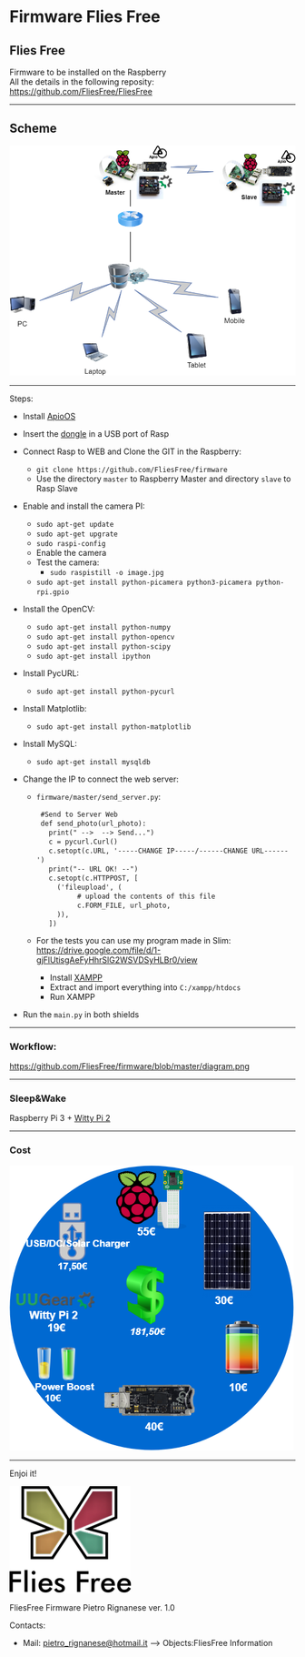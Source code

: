 # Firmware Flies Free 

## Flies Free

Firmware to be installed on the Raspberry<br>
All the details in the following reposity: https://github.com/FliesFree/FliesFree <br>

___________________________________________________________________________
## Scheme
<img src="https://github.com/FliesFree/firmware/blob/master/Scheme.png"/>

___________________________________________________________________________
Steps:
  * Install [ApioOS](https://github.com/ApioLab/ApioOS)
  * Insert the [dongle](https://www.apio.cc/component/virtuemart/store_ita/prodotti/apio-dongle-1-4-detail) in a USB port of Rasp
  * Connect Rasp to WEB and Clone the GIT in the Raspberry:
      * `git clone https://github.com/FliesFree/firmware`
      * Use the directory `master` to Raspberry Master and directory `slave` to Rasp Slave
  * Enable and install the camera PI:
      * `sudo apt-get update`
      * `sudo apt-get upgrate`
      * `sudo raspi-config`
      * Enable the camera
      * Test the camera:
        * `sudo raspistill -o image.jpg`
      * `sudo apt-get install python-picamera python3-picamera python-rpi.gpio`
   * Install the OpenCV:
      * `sudo apt-get install python-numpy`
      * `sudo apt-get install python-opencv`
      * `sudo apt-get install python-scipy`
      * `sudo apt-get install ipython`
   * Install PycURL:
      * `sudo apt-get install python-pycurl`
   * Install Matplotlib:
      * `sudo apt-get install python-matplotlib`
   * Install MySQL:
      * `sudo apt-get install mysqldb`
   * Change the IP to connect the web server:
      * `firmware/master/send_server.py`:
        
             #Send to Server Web
             def send_photo(url_photo):
               print(" -->  --> Send...")
               c = pycurl.Curl()
               c.setopt(c.URL, '-----CHANGE IP-----/------CHANGE URL------')
               print("-- URL OK! --")
               c.setopt(c.HTTPPOST, [
                 ('fileupload', (
                      # upload the contents of this file
                      c.FORM_FILE, url_photo,
                 )),
               ])
               
      * For the tests you can use my program made in Slim: https://drive.google.com/file/d/1-gjFlUtisgAeFyHhrSlG2WSVDSyHLBr0/view
        * Install [XAMPP](https://www.apachefriends.org/it/index.html)
        * Extract and import everything into `C:/xampp/htdocs`
        * Run XAMPP
         
   * Run the `main.py` in both shields
      
________________________________________________________________________

### Workflow:
https://github.com/FliesFree/firmware/blob/master/diagram.png

________________________________________________________________________
### Sleep&Wake
Raspberry Pi 3 + [Witty Pi 2](http://www.uugear.com/doc/WittyPi2_UserManual.pdf)

_________________________________________________________________________
### Cost
<img src="https://github.com/FliesFree/firmware/blob/master/Cost.png"/>

__________________________________________________________________________
      
Enjoi it!

<img src="https://github.com/FliesFree/FliesFree/blob/master/Foto/Logo/flies_free_logo.png"/>

FliesFree Firmware Pietro Rignanese ver. 1.0

Contacts: 
  * Mail: pietro_rignanese@hotmail.it --> Objects:FliesFree Information 
